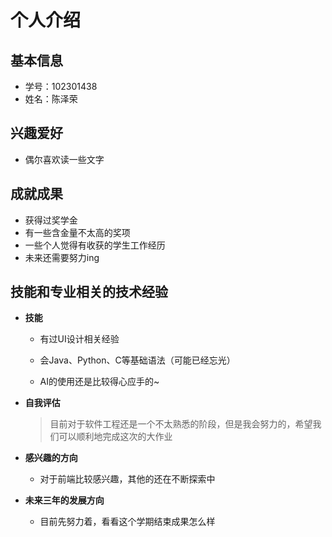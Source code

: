 # 个人介绍

## 基本信息

- 学号：102301438
- 姓名：陈泽荣

## 兴趣爱好

- 偶尔喜欢读一些文字

## 成就成果

- 获得过奖学金
- 有一些含金量不太高的奖项
- 一些个人觉得有收获的学生工作经历
- 未来还需要努力ing

## 技能和专业相关的技术经验

- **技能**

  - 有过UI设计相关经验

  - 会Java、Python、C等基础语法（可能已经忘光）

  - AI的使用还是比较得心应手的~

- **自我评估**

  >  目前对于软件工程还是一个不太熟悉的阶段，但是我会努力的，希望我们可以顺利地完成这次的大作业

- **感兴趣的方向**

  - 对于前端比较感兴趣，其他的还在不断探索中

- **未来三年的发展方向**

  - 目前先努力着，看看这个学期结束成果怎么样
